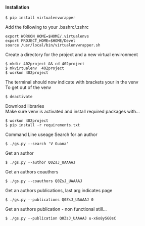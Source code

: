 #### Installation  
    $ pip install virtualenvwrapper  

Add the following to your .bashrc/.zshrc  
```
export WORKON_HOME=$HOME/.virtualenvs  
export PROJECT_HOME=$HOME/Devel  
source /usr/local/bin/virtualenvwrapper.sh  
```
Create a directory for the project and a new virtual environment  
```
$ mkdir 402project && cd 402project   
$ mkvirtualenv  402project  
$ workon 402project  
```

The terminal should now indicate with brackets your in the venv  
To get out of the venv  
```
$ deactivate   
```

Download libraries  
Make sure venv is activated and install required packages with...   
```
$ workon 402project  
$ pip install -r requirements.txt  
```

Command Line useage
Search for an author  
```
$ ./gs.py --search 'V Guana'
```

Get an author
```
$ ./gs.py --author Q0ZsJ_UAAAAJ
```

Get an authors coauthors  
```
$ ./gs.py --coauthors Q0ZsJ_UAAAAJ
```

Get an authors publications, last arg indicates page  
```
$ ./gs.py --publications Q0ZsJ_UAAAAJ 0
```

Get an authors publication -  non functional still...  
```
$ ./gs.py --publication Q0ZsJ_UAAAAJ u-x6o8ySG0sC
```
